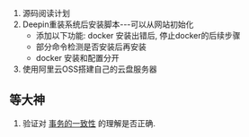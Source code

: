 1. 源码阅读计划
2. Deepin重装系统后安装脚本---可以从网站初始化
    - 添加以下功能: docker 安装出错后, 停止docker的后续步骤
    - 部分命令检测是否安装后再安装
    - docker 安装和配置分开
3. 使用阿里云OSS搭建自己的云盘服务器

## 等大神
1. 验证对 [事务的一致性](/application/database/basics/transaction.md#一致性) 的理解是否正确.
